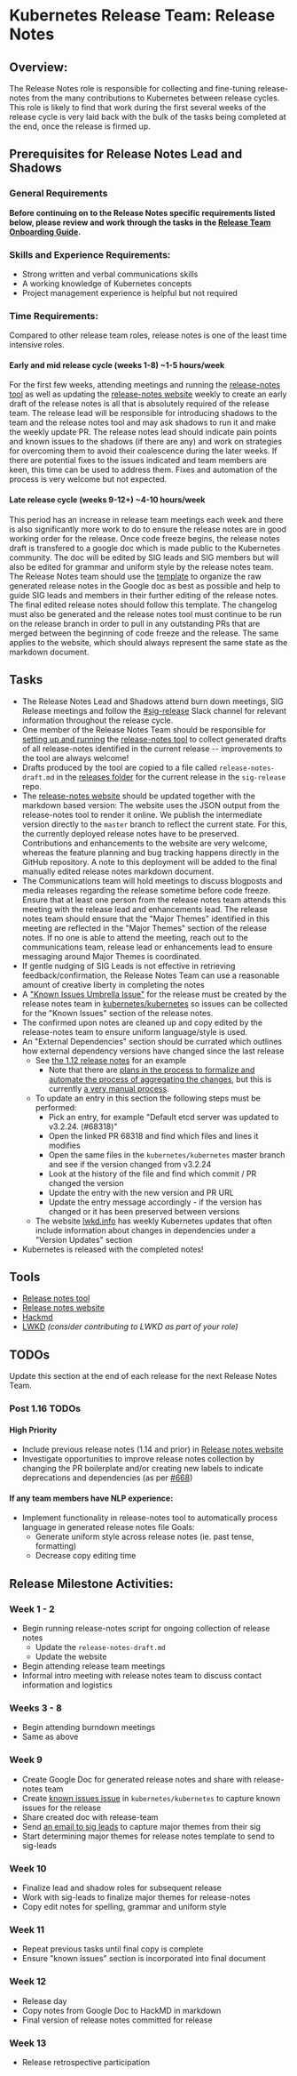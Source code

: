 # Kubernetes Release Team: Release Notes

## Overview:

The Release Notes role is responsible for collecting and fine-tuning release-notes from the many contributions to Kubernetes between release cycles. This role is likely to find that work during the first several weeks of the release cycle is very laid back with the bulk of the tasks being completed at the end, once the release is firmed up.

## Prerequisites for Release Notes Lead and Shadows

### General Requirements

**Before continuing on to the Release Notes specific requirements listed below, please review and work through the tasks in the [Release Team Onboarding Guide](/release-team/release-team-onboarding.md).**

### Skills and Experience Requirements:

* Strong written and verbal communications skills
* A working knowledge of Kubernetes concepts
* Project management experience is helpful but not required

### Time Requirements:

Compared to other release team roles, release notes is one of the least time
intensive roles.
#### Early and mid release cycle (weeks 1-8) ~1-5 hours/week
For the first few weeks, attending meetings and running the
[release-notes tool](https://github.com/kubernetes/release/tree/master/cmd/release-notes)
as well as updating the
[release-notes website](https://github.com/kubernetes-sigs/release-notes)
weekly to create an early draft of the release notes is all that is absolutely
required of the release team. The release lead will be responsible for introducing
shadows to the team and the release notes tool and may ask shadows to run it
and make the weekly update PR. The release notes lead should indicate pain
points and known issues to the shadows (if there are any) and work on strategies
for overcoming them to avoid their coalescence during the later weeks. If there
are potential fixes to the issues indicated and team members are keen, this time
can be used to address them. Fixes and automation of the process is very welcome
but not expected.

#### Late release cycle (weeks 9-12+) ~4-10 hours/week
This period has an increase in release team  meetings each week and there is
also significantly more work to do to ensure the release notes are in good
working order for the release. Once code freeze begins, the release notes draft
is transfered to a google doc which is made public to the Kubernetes community.
The doc will be edited by SIG leads and SIG members but will also be edited for
grammar and uniform style by the release notes team. The Release Notes team
should use the [template](relnotes-template.md) to organize the raw generated release notes
in the Google doc as best as possible and help to guide SIG leads and members in their further
editing of the release notes. The final edited release notes should follow this
template. The changelog must also be generated and the release notes tool must continue to be run on the release
branch in order to pull in any outstanding PRs that are merged between the
beginning of code freeze and the release. The same applies to the website, which
should always represent the same state as the markdown document.


## Tasks

- The Release Notes Lead and Shadows attend burn down meetings, SIG Release meetings and follow the [#sig-release](https://kubernetes.slack.com/messages/C2C40FMNF) Slack channel for relevant information throughout the release cycle.
- One member of the Release Notes Team should be responsible for [setting up and running](setup-tool.md) the [release-notes tool](https://github.com/kubernetes/release/tree/master/cmd/release-notes) to collect generated drafts of all release-notes identified in the current release -- improvements to the tool are always welcome!
- Drafts produced by the tool are copied to a file called `release-notes-draft.md` in the [releases folder](../../../releases) for the current release in the `sig-release` repo.
- The [release-notes website](https://github.com/kubernetes-sigs/release-notes)
  should be updated together with the markdown based version: The website uses the
  JSON output from the release-notes tool to render it online. We publish the
  intermediate version directly to the `master` branch to reflect the current
  state. For this, the currently deployed release notes have to be preserved.
  Contributions and enhancements to the website are very welcome, whereas the
  feature planning and bug tracking happens directly in the GitHub repository. A
  note to this deployment will be added to the final manually edited release
  notes markdown document.
- The Communications team will hold meetings to discuss blogposts and media releases regarding the release sometime before code freeze. Ensure that at least one person from the release notes team attends this meeting with the release lead and enhancements lead. The release notes team should ensure that the "Major Themes" identified in this meeting are reflected in the "Major Themes" section of the release notes. If no one is able to attend the meeting, reach out to the communications team, release lead or enhancements lead to ensure messaging around Major Themes is coordinated.
- If gentle nudging of SIG Leads is not effective in retrieving feedback/confirmation, the Release Notes Team can use a reasonable amount of creative liberty in completing the notes
- A ["Known Issues Umbrella Issue"](known-issues-bucket.md) for the release must be created by the release notes team in [kubernetes/kubernetes](https://github.com/kubernetes/kubernetes/issues/new) so issues can be collected for the "Known Issues" section of the release notes.
- The confirmed upon notes are cleaned up and copy edited by the release-notes team to ensure uniform language/style is used.
- An "External Dependencies" section should be currated which outlines how external dependency versions have changed since the last release
  - See [the 1.12 release notes](https://github.com/kubernetes/kubernetes/blob/master/CHANGELOG-1.12.md#external-dependencies) for an example
	- Note that there are [plans in the process to formalize and automate the process of aggregating the changes](https://github.com/kubernetes/community/issues/2234), but this is currently [a very manual process](https://github.com/kubernetes/sig-release/pull/398).
  - To update an entry in this section the following steps must be performed:
    - Pick an entry, for example "Default etcd server was updated to v3.2.24. (#68318)"
    - Open the linked PR 68318 and find which files and lines it modifies
    - Open the same files in the `kubernetes/kubernetes` master branch and see if the version changed from v3.2.24
    - Look at the history of the file and find which commit / PR changed the version
    - Update the entry with the new version and PR URL
    - Update the entry message accordingly - if the version has changed or it has been preserved between versions
  - The website [lwkd.info](http://lwkd.info/) has weekly Kubernetes updates that often include information about changes in dependencies under a "Version Updates" section
- Kubernetes is released with the completed notes!

## Tools

- [Release notes tool](https://github.com/kubernetes/release/tree/master/cmd/release-notes)
- [Release notes website](https://relnotes.k8s.io)
- [Hackmd](https://hackmd.io/)
- [LWKD](http://lwkd.info) *(consider contributing to LWKD as part of your role)*

## TODOs

Update this section at the end of each release for the next Release Notes Team.

### Post 1.16 TODOs

#### High Priority
- Include previous release notes (1.14 and prior) in [Release notes website](https://relnotes.k8s.io)
- Investigate opportunities to improve release notes collection by changing the
  PR boilerplate and/or creating new labels to indicate deprecations and
  dependencies (as per [#668](https://github.com/kubernetes/sig-release/issues/668))

#### If any team members have NLP experience:
- Implement functionality in release-notes tool to automatically process language in generated release notes file
  Goals:
    - Generate uniform style across release notes (ie. past tense, formatting)
    - Decrease copy editing time

## Release Milestone Activities:

### Week 1 - 2

- Begin running release-notes script for ongoing collection of release notes
    - Update the `release-notes-draft.md`
    - Update the website
- Begin attending release team meetings
- Informal intro meeting with release notes team to discuss contact information and logistics


### Weeks 3 - 8

- Begin attending burndown meetings
- Same as above


### Week 9

- Create Google Doc for generated release notes and share with release-notes team
- Create [known issues issue](known-issues-bucket.md) in `kubernetes/kubernetes` to capture known issues for the release
- Share created doc with release-team
- Send [an email to sig leads](sig-leads-email.md) to capture major themes from their sig
- Start determining major themes for release notes template to send to sig-leads


### Week 10

- Finalize lead and shadow roles for subsequent release
- Work with sig-leads to finalize major themes for release-notes
- Copy edit notes for spelling, grammar and uniform style


### Week 11

- Repeat previous tasks until final copy is complete
- Ensure "known issues" section is incorporated into final document

### Week 12

- Release day
- Copy notes from Google Doc to HackMD in markdown
- Final version of release notes committed for release

### Week 13

- Release retrospective participation
